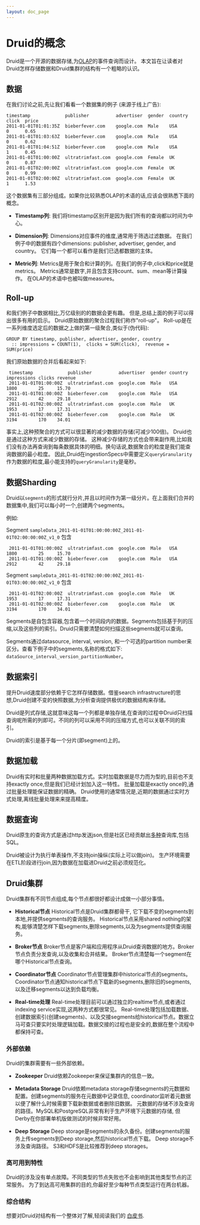 ```yaml
---
layout: doc_page
---
```


# Druid的概念

Druid是一个开源的数据存储,为[OLAP](http://en.wikipedia.org/wiki/Online_analytical_processing)的事件查询而设计。
本文旨在让读者对Druid怎样存储数据和Druid集群的结构有一个粗略的认识。

## 数据

在我们讨论之前,先让我们看看一个数据集的例子 (来源于线上广告):

    timestamp             publisher          advertiser  gender  country  click  price
    2011-01-01T01:01:35Z  bieberfever.com    google.com  Male    USA      0      0.65
    2011-01-01T01:03:63Z  bieberfever.com    google.com  Male    USA      0      0.62
    2011-01-01T01:04:51Z  bieberfever.com    google.com  Male    USA      1      0.45
    2011-01-01T01:00:00Z  ultratrimfast.com  google.com  Female  UK       0      0.87
    2011-01-01T02:00:00Z  ultratrimfast.com  google.com  Female  UK       0      0.99
    2011-01-01T02:00:00Z  ultratrimfast.com  google.com  Female  UK       1      1.53

这个数据集有三部分组成。如果你比较熟悉OLAP的术语的话,应该会很熟悉下面的概念。

* **Timestamp列**: 我们将timestamp区别开是因为我们所有的查询都以时间为中心。

* **Dimension列**: Dimensions对应事件的维度,通常用于筛选过滤数据。
在我们例子中的数据有四个dimensions: publisher, advertiser, gender, and country。
它们每一个都可以看作是我们已选都数据的主体。

* **Metric列**: Metrics是用于聚合和计算的列。在我们的例子中,click和price就是metrics。
Metrics通常是数字,并且包含支持count、sum、mean等计算操作。
在OLAP的术语中也被叫做measures。

## Roll-up

和我们例子中数据相比,万亿级别的的数据会更有趣。
但是,总结上面的例子可以得出很多有用的启示。
Druid原始数据的聚合过程我们称作"roll-up"。
Roll-up是在一系列维度选定后的数据之上做的第一级聚合,类似于(伪代码):

    GROUP BY timestamp, publisher, advertiser, gender, country
      :: impressions = COUNT(1),  clicks = SUM(click),  revenue = SUM(price)

我们原始数据的合并后看起来如下:

     timestamp             publisher          advertiser  gender country impressions clicks revenue
     2011-01-01T01:00:00Z  ultratrimfast.com  google.com  Male   USA     1800        25     15.70
     2011-01-01T01:00:00Z  bieberfever.com    google.com  Male   USA     2912        42     29.18
     2011-01-01T02:00:00Z  ultratrimfast.com  google.com  Male   UK      1953        17     17.31
     2011-01-01T02:00:00Z  bieberfever.com    google.com  Male   UK      3194        170    34.01

事实上,这种预聚合的方式可以很显著的减少数据的存储(可减少100倍)。
Druid也是通过这种方式来减少数据的存储。
这种减少存储的方式也会带来副作用,比如我们没有办法再查询到每条数据具体的明细。换句话说,数据聚合的粒度是我们能查询数据的最小粒度。
因此,Druid在ingestionSpecs中需要定义`queryGranularity`作为数据的粒度,最小能支持的`queryGranularity`是毫秒。

## 数据Sharding

Druid以`segments`的形式就行分片,并且以时间作为第一级分片。在上面我们合并的数据集中,我们可以每小时一个,创建两个segments。

例如:

Segment `sampleData_2011-01-01T01:00:00:00Z_2011-01-01T02:00:00:00Z_v1_0` 包含

     2011-01-01T01:00:00Z  ultratrimfast.com  google.com  Male   USA     1800        25     15.70
     2011-01-01T01:00:00Z  bieberfever.com    google.com  Male   USA     2912        42     29.18


Segment `sampleData_2011-01-01T02:00:00:00Z_2011-01-01T03:00:00:00Z_v1_0` 包含

     2011-01-01T02:00:00Z  ultratrimfast.com  google.com  Male   UK      1953        17     17.31
     2011-01-01T02:00:00Z  bieberfever.com    google.com  Male   UK      3194        170    34.01

Segments是自包含容器,包含着一个时间段内的数据。Segments包括基于列的压缩,以及这些列的索引。Druid只需要清楚如何扫描这些segments就可以查询。

Segments通过datasource, interval, version, 和一个可选的partition number来区分。查看下例子中的segments,名称的格式如下: `dataSource_interval_version_partitionNumber`。


## 数据索引

提升Druid速度部分依赖于它怎样存储数据。借鉴search infrastructure的思想,Druid创建不变的快照数据,为分析查询提供极优的数据结构来存储。

Druid是列式存储,这就意味这每一个列都是单独存储,在查询的过程中Druid只扫描查询呢所需的列即可。不同的列可以采用不同的压缩方式,也可以关联不同的索引。

Druid的索引是基于每一个分片(即segment)上的。

## 数据加载

Druid有实时和批量两种数据加载方式。实时加载数据是尽力而为型的,目前也不支持exactly once,但是我们已经计划加入这一特性。
批量加载是exactly once的,通过批量处理能保证数据的精确。
Druid使用的通常情况是,近期的数据通过实时方式处理,离线批量处理来来提高精度。

## 数据查询

Druid原生的查询方式是通过http发送json,但是社区已经贡献出[多种](../development/libraries.html)查询库,包括SQL。

Druid被设计为执行单表操作,不支持join操纵(实际上可以做join)。
生产环境需要在ETL阶段进行join,因为数据在加载进Druid之前必须规范化。

## Druid集群

Druid集群有不同节点组成,每个节点都很好都设计成做一小部分事情。

* **Historical节点** Historical节点是Druid集群都骨干, 它下载不变的segments到本地,并提供segments的查询服务。
Historical节点采用shared nothing的架构,能够清楚怎样下载segments,删除segments,以及为segments提供查询服务。

* **Broker节点** Broker节点是客户端和应用程序从Druid查询数据的地方。Broker节点负责分发查询,以及收集和合并结果。
Broker节点清楚每一个segment在哪个Historical节点查询。

* **Coordinator节点** Coordinator节点管理集群中historical节点的segments。Coordinator节点通知historical节点下载新的segments,删除旧的segments,以及迁移segments以达到负载均衡。

* **Real-time处理** Real-time处理目前可以通过独立的realtime节点,或者通过indexing service实现,这两种方式都很常见。
Real-time处理包括加载数据、创建数据索引(创建segments)、以及交接segments给historical节点。数据立马可查只要实时处理逻辑加载。数据交接的过程也是安全的,数据在整个流程中都保持可查。

### 外部依赖

Druid的集群需要有一些外部依赖。

* **Zookeeper** Druid依赖Zookeeper来保证集群内的信息一致。

* **Metadata Storage** Druid依赖metadata storage存储segments的元数据和配置。创建segments的服务在元数据中记录信息, coordinator监听着元数据以便了解什么时候需要下载新数据或者删除旧数据。
 元数据的存储不涉及查询的路径。MySQL和PostgreSQL非常有利于生产环境下元数据的存储, 但Derby在你部署单机版做测试的时候非常好用。

* **Deep Storage** Deep storage是segments的永久备份。创建segments的服务上传segments到Deep storage,然后historical节点下载。
Deep storage不涉及查询路径。 S3和HDFS是比较推荐到deep storages。

### 高可用到特性

Druid的涉及没有单点故障。不同类型的节点失败也不会影响到其他类型节点的正常服务。
为了到达高可用集群的目的,你最好至少每种节点类型运行在两台机器。

### 综合结构

想要对Druid对结构有一个整体对了解,轻阅读我们的 [白皮书](http://static.druid.io/docs/druid.pdf).


